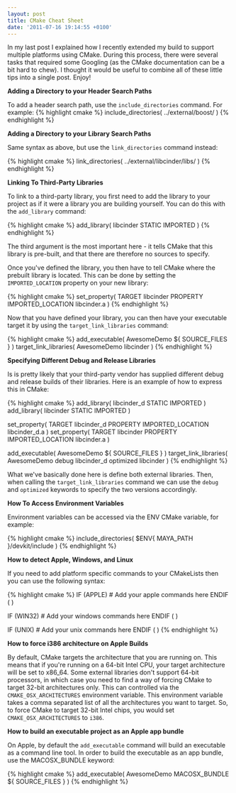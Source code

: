 ```yaml
---
layout: post
title: CMake Cheat Sheet
date: '2011-07-16 19:14:55 +0100'
---
```


In my last post I explained how I recently extended my build to support multiple platforms using CMake. During this process, there were several tasks that required some Googling (as the CMake documentation can be a bit hard to chew). I thought it would be useful to combine all of these little tips into a single post. Enjoy!

**Adding a Directory to your Header Search Paths**

To add a header search path, use the `include_directories` command. For example:
{% highlight cmake %}
include_directories( ../external/boost/ )
{% endhighlight %}

**Adding a Directory to your Library Search Paths**

Same syntax as above, but use the `link_directories` command instead:

{% highlight cmake %}
link_directories( ../external/libcinder/libs/ )
{% endhighlight %}

**Linking To Third-Party Libraries**

To link to a third-party library, you first need to add the library to your project as if it were a library you are building yourself. You can do this with the `add_library` command:

{% highlight cmake %}
add_library( libcinder STATIC IMPORTED )
{% endhighlight %}

The third argument is the most important here - it tells CMake that this library is pre-built, and that there are therefore no sources to specify. 

Once you've defined the library, you then have to tell CMake where the prebuilt library is located. This can be done by setting the `IMPORTED_LOCATION` property on your new library:

{% highlight cmake %}
set_property( TARGET libcinder PROPERTY IMPORTED_LOCATION libcinder.a )
{% endhighlight %}

Now that you have defined your library, you can then have your executable target it by using the `target_link_libraries` command:

{% highlight cmake %}
add_executable( AwesomeDemo ${ SOURCE_FILES } )
target_link_libraries( AwesomeDemo libcinder )
{% endhighlight %}

**Specifying Different Debug and Release Libraries**

Is is pretty likely that your third-party vendor has supplied different debug and release builds of their libraries. Here is an example of how to express this in CMake:

{% highlight cmake %}
add_library( libcinder_d STATIC IMPORTED )
add_library( libcinder STATIC IMPORTED )

set_property( TARGET libcinder_d PROPERTY IMPORTED_LOCATION libcinder_d.a )
set_property( TARGET libcinder PROPERTY IMPORTED_LOCATION libcinder.a )

add_executable( AwesomeDemo ${ SOURCE_FILES } )
target_link_libraries( AwesomeDemo debug libcinder_d optimized libcinder )
{% endhighlight %}

What we've basically done here is define both external libraries. Then, when calling the `target_link_libraries` command we can use the `debug` and `optimized` keywords to specify the two versions accordingly.

**How To Access Environment Variables**

Environment variables can be accessed via the ENV CMake variable, for example:

{% highlight cmake %}
include_directories( $ENV{ MAYA_PATH }/devkit/include )
{% endhighlight %}

**How to detect Apple, Windows, and Linux**

If you need to add platform specific commands to your CMakeLists then you can use the following syntax:

{% highlight cmake %}
IF (APPLE)
    # Add your apple commands here
ENDIF ( )

IF (WIN32)
    # Add your windows commands here
ENDIF ( )

IF (UNIX)
    # Add your unix commands here
ENDIF ( )
{% endhighlight %}

**How to force i386 architecture on Apple Builds**

By default, CMake targets the architecture that you are running on. This means that if you're running on a 64-bit Intel CPU, your target architecture will be set to x86_64. Some external libraries don't support 64-bit processors, in which case you need to find a way of forcing CMake to target 32-bit architectures only. This can controlled via the `CMAKE_OSX_ARCHITECTURES` environment variable. This environment variable takes a comma separated list of all the architectures you want to target. So, to force CMake to target 32-bit Intel chips, you would set `CMAKE_OSX_ARCHITECTURES` to `i386`. 

**How to build an executable project as an Apple app bundle**

On Apple, by default the `add_executable` command will build an executable as a command line tool. In order to build the executable as an app bundle, use the MACOSX_BUNDLE keyword:

{% highlight cmake %}
add_executable( AwesomeDemo MACOSX_BUNDLE ${ SOURCE_FILES } )
{% endhighlight %}

